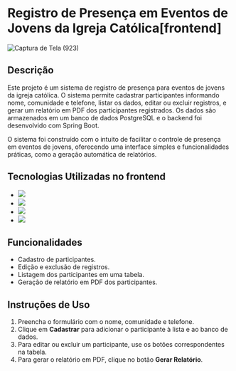 # Registro de Presença em Eventos de Jovens da Igreja Católica[frontend]

![Captura de Tela (923)](https://github.com/user-attachments/assets/465f492f-87da-4123-9a03-03a4210121cc)


## Descrição
Este projeto é um sistema de registro de presença para eventos de jovens da igreja católica. O sistema permite cadastrar participantes informando nome, comunidade e telefone, listar os dados, editar ou excluir registros, e gerar um relatório em PDF dos participantes registrados. Os dados são armazenados em um banco de dados PostgreSQL e o backend foi desenvolvido com Spring Boot.

O sistema foi construído com o intuito de facilitar o controle de presença em eventos de jovens, oferecendo uma interface simples e funcionalidades práticas, como a geração automática de relatórios.

## Tecnologias Utilizadas no frontend
- <img src="https://img.shields.io/badge/HTML5-E34F26?style=for-the-badge&logo=html5&logoColor=white" />
- <img src="https://img.shields.io/badge/CSS3-1572B6?style=for-the-badge&logo=css3&logoColor=white" />
- <img src="https://img.shields.io/badge/Bootstrap-563D7C?style=for-the-badge&logo=bootstrap&logoColor=white" />
- <img src="https://img.shields.io/badge/JavaScript-323330?style=for-the-badge&logo=javascript&logoColor=F7DF1E" />


## Funcionalidades
<ul> <li>Cadastro de participantes.</li> <li>Edição e exclusão de registros.</li> <li>Listagem dos participantes em uma tabela.</li> <li>Geração de relatório em PDF dos participantes.</li> </ul>

## Instruções de Uso
<ol> <li>Preencha o formulário com o nome, comunidade e telefone.</li> <li>Clique em <strong>Cadastrar</strong> para adicionar o participante à lista e ao banco de dados.</li> <li>Para editar ou excluir um participante, use os botões correspondentes na tabela.</li> <li>Para gerar o relatório em PDF, clique no botão <strong>Gerar Relatório</strong>.</li> </ol> 
